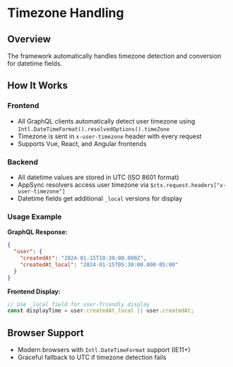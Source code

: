 # Timezone Handling

## Overview
The framework automatically handles timezone detection and conversion for datetime fields.

## How It Works

### Frontend
- All GraphQL clients automatically detect user timezone using `Intl.DateTimeFormat().resolvedOptions().timeZone`
- Timezone is sent in `x-user-timezone` header with every request
- Supports Vue, React, and Angular frontends

### Backend
- All datetime values are stored in UTC (ISO 8601 format)
- AppSync resolvers access user timezone via `$ctx.request.headers["x-user-timezone"]`
- Datetime fields get additional `_local` versions for display

### Usage Example

**GraphQL Response:**
```json
{
  "user": {
    "createdAt": "2024-01-15T10:30:00.000Z",
    "createdAt_local": "2024-01-15T05:30:00.000-05:00"
  }
}
```

**Frontend Display:**
```javascript
// Use _local field for user-friendly display
const displayTime = user.createdAt_local || user.createdAt;
```

## Browser Support
- Modern browsers with `Intl.DateTimeFormat` support (IE11+)
- Graceful fallback to UTC if timezone detection fails